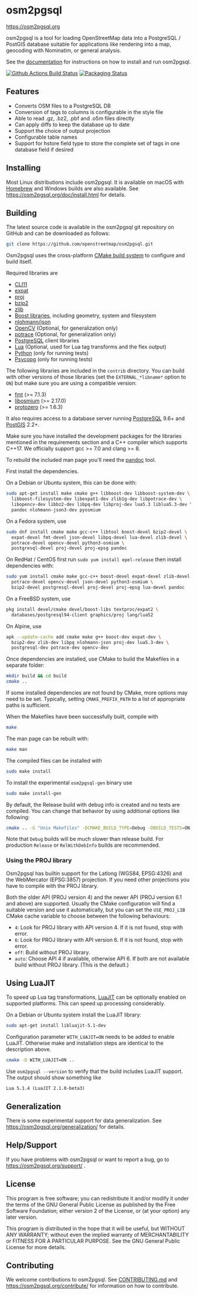 # osm2pgsql

https://osm2pgsql.org

osm2pgsql is a tool for loading OpenStreetMap data into a PostgreSQL / PostGIS
database suitable for applications like rendering into a map, geocoding with
Nominatim, or general analysis.

See the [documentation](https://osm2pgsql.org/doc/) for instructions on how
to install and run osm2pgsql.

[![Github Actions Build Status](https://github.com/openstreetmap/osm2pgsql/workflows/CI/badge.svg?branch=master)](https://github.com/openstreetmap/osm2pgsql/actions)
[![Packaging Status](https://repology.org/badge/tiny-repos/osm2pgsql.svg)](https://repology.org/project/osm2pgsql/versions)

## Features

* Converts OSM files to a PostgreSQL DB
* Conversion of tags to columns is configurable in the style file
* Able to read .gz, .bz2, .pbf and .o5m files directly
* Can apply diffs to keep the database up to date
* Support the choice of output projection
* Configurable table names
* Support for hstore field type to store the complete set of tags in one database
  field if desired

## Installing

Most Linux distributions include osm2pgsql. It is available on macOS with
[Homebrew](https://brew.sh/) and Windows builds are also available. See
https://osm2pgsql.org/doc/install.html for details.

## Building

The latest source code is available in the osm2pgsql git repository on GitHub
and can be downloaded as follows:

```sh
git clone https://github.com/openstreetmap/osm2pgsql.git
```

Osm2pgsql uses the cross-platform [CMake build system](https://cmake.org/)
to configure and build itself.

Required libraries are

* [CLI11](https://github.com/CLIUtils/CLI11)
* [expat](https://libexpat.github.io/)
* [proj](https://proj.org/)
* [bzip2](http://www.bzip.org/)
* [zlib](https://www.zlib.net/)
* [Boost libraries](https://www.boost.org/), including geometry, system and
  filesystem
* [nlohmann/json](https://json.nlohmann.me/)
* [OpenCV](https://opencv.org/) (Optional, for generalization only)
* [potrace](https://potrace.sourceforge.net/) (Optional, for generalization only)
* [PostgreSQL](https://www.postgresql.org/) client libraries
* [Lua](https://www.lua.org/) (Optional, used for Lua tag transforms
  and the flex output)
* [Python](https://python.org/) (only for running tests)
* [Psycopg](https://www.psycopg.org/) (only for running tests)

The following libraries are included in the `contrib` directory. You can build
with other versions of those libraries (set the `EXTERNAL_*libname*` option to
`ON`) but make sure you are using a compatible version:

* [fmt](https://fmt.dev/) (>= 7.1.3)
* [libosmium](https://osmcode.org/libosmium/) (>= 2.17.0)
* [protozero](https://github.com/mapbox/protozero) (>= 1.6.3)

It also requires access to a database server running
[PostgreSQL](https://www.postgresql.org/) 9.6+ and
[PostGIS](https://www.postgis.net/) 2.2+.

Make sure you have installed the development packages for the libraries
mentioned in the requirements section and a C++ compiler which supports C++17.
We officially support gcc >= 7.0 and clang >= 8.

To rebuild the included man page you'll need the [pandoc](https://pandoc.org/)
tool.

First install the dependencies.

On a Debian or Ubuntu system, this can be done with:

```sh
sudo apt-get install make cmake g++ libboost-dev libboost-system-dev \
  libboost-filesystem-dev libexpat1-dev zlib1g-dev libpotrace-dev \
  libopencv-dev libbz2-dev libpq-dev libproj-dev lua5.3 liblua5.3-dev \
  pandoc nlohmann-json3-dev pyosmium
```

On a Fedora system, use

```sh
sudo dnf install cmake make gcc-c++ libtool boost-devel bzip2-devel \
  expat-devel fmt-devel json-devel libpq-devel lua-devel zlib-devel \
  potrace-devel opencv-devel python3-osmium \
  postgresql-devel proj-devel proj-epsg pandoc
```

On RedHat / CentOS first run `sudo yum install epel-release` then install
dependencies with:

```sh
sudo yum install cmake make gcc-c++ boost-devel expat-devel zlib-devel \
  potrace-devel opencv-devel json-devel python3-osmium \
  bzip2-devel postgresql-devel proj-devel proj-epsg lua-devel pandoc
```

On a FreeBSD system, use

```sh
pkg install devel/cmake devel/boost-libs textproc/expat2 \
  databases/postgresql94-client graphics/proj lang/lua52
```

On Alpine, use

```sh
apk --update-cache add cmake make g++ boost-dev expat-dev \
  bzip2-dev zlib-dev libpq nlohmann-json proj-dev lua5.3-dev \
  postgresql-dev potrace-dev opencv-dev
```

Once dependencies are installed, use CMake to build the Makefiles in a separate
folder:

```sh
mkdir build && cd build
cmake ..
```

If some installed dependencies are not found by CMake, more options may need
to be set. Typically, setting `CMAKE_PREFIX_PATH` to a list of appropriate
paths is sufficient.

When the Makefiles have been successfully built, compile with

```sh
make
```

The man page can be rebuilt with:

```sh
make man
```

The compiled files can be installed with

```sh
sudo make install
```

To install the experimental `osm2pgsql-gen` binary use

```sh
sudo make install-gen
```

By default, the Release build with debug info is created and no tests are
compiled. You can change that behavior by using additional options like
following:

```sh
cmake .. -G "Unix Makefiles" -DCMAKE_BUILD_TYPE=Debug -DBUILD_TESTS=ON
```

Note that `Debug` builds will be much slower than release build. For production
`Release` or `RelWithDebInfo` builds are recommended.

### Using the PROJ library

Osm2pgsql has builtin support for the Latlong (WGS84, EPSG:4326) and the
WebMercator (EPSG:3857) projection. If you need other projections you have to
compile with the PROJ library.

Both the older API (PROJ version 4) and the newer API (PROJ version 6.1 and
above) are supported. Usually the CMake configuration will find a suitable
version and use it automatically, but you can set the `USE_PROJ_LIB` CMake
cache variable to choose between the following behaviours:

* `4`: Look for PROJ library with API version 4. If it is not found, stop with
  error.
* `6`: Look for PROJ library with API version 6. If it is not found, stop with
  error.
* `off`: Build without PROJ library.
* `auto`: Choose API 4 if available, otherwise API 6. If both are not available
  build without PROJ library. (This is the default.)

## Using LuaJIT

To speed up Lua tag transformations, [LuaJIT](https://luajit.org/) can be
optionally enabled on supported platforms. This can speed up processing
considerably.

On a Debian or Ubuntu system install the LuaJIT library:

```sh
sudo apt-get install libluajit-5.1-dev
```

Configuration parameter `WITH_LUAJIT=ON` needs to be added to enable LuaJIT.
Otherwise make and installation steps are identical to the description above.

```sh
cmake -D WITH_LUAJIT=ON ..
```

Use `osm2pgsql --version` to verify that the build includes LuaJIT support.
The output should show something like

```
Lua 5.1.4 (LuaJIT 2.1.0-beta3)
```

## Generalization

There is some experimental support for data generalization. See
https://osm2pgsql.org/generalization/ for details.

## Help/Support

If you have problems with osm2pgsql or want to report a bug, go to
https://osm2pgsql.org/support/ .

## License

This program is free software; you can redistribute it and/or
modify it under the terms of the GNU General Public License
as published by the Free Software Foundation; either version 2
of the License, or (at your option) any later version.

This program is distributed in the hope that it will be useful,
but WITHOUT ANY WARRANTY; without even the implied warranty of
MERCHANTABILITY or FITNESS FOR A PARTICULAR PURPOSE.  See the
GNU General Public License for more details.

## Contributing

We welcome contributions to osm2pgsql. See [CONTRIBUTING.md](CONTRIBUTING.md)
and https://osm2pgsql.org/contribute/ for information on how to contribute.

